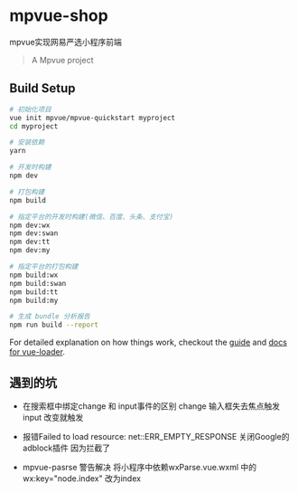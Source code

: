 # mpvue-shop
mpvue实现网易严选小程序前端

> A Mpvue project

## Build Setup

``` bash
# 初始化项目
vue init mpvue/mpvue-quickstart myproject
cd myproject

# 安装依赖
yarn

# 开发时构建
npm dev

# 打包构建
npm build

# 指定平台的开发时构建(微信、百度、头条、支付宝)
npm dev:wx
npm dev:swan
npm dev:tt
npm dev:my

# 指定平台的打包构建
npm build:wx
npm build:swan
npm build:tt
npm build:my

# 生成 bundle 分析报告
npm run build --report
```

For detailed explanation on how things work, checkout the [guide](http://vuejs-templates.github.io/webpack/) and [docs for vue-loader](http://vuejs.github.io/vue-loader).


## 遇到的坑
- 在搜索框中绑定change 和 input事件的区别
  change  输入框失去焦点触发
  input 改变就触发

- 报错Failed to load resource: net::ERR_EMPTY_RESPONSE
    关闭Google的adblock插件  因为拦截了

- mpvue-pasrse 警告解决
  将小程序中依赖wxParse.vue.wxml 中的wx:key="node.index" 改为index